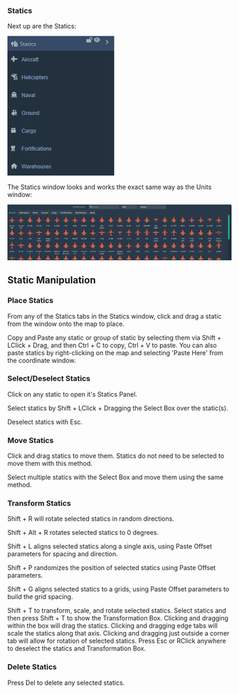 
### Statics

Next up are the Statics:

![Statics](./images/Statics.png)

The Statics window looks and works the exact same way as the Units window:

![StaticsWindow](./images/sw.png)

## Static Manipulation
### Place Statics

From any of the Statics tabs in the Statics window, click and drag a static from the window onto the map to place.

Copy and Paste any static or group of static by selecting them via Shift + LClick + Drag, and then Ctrl + C to copy, Ctrl + V to paste. You can also paste statics by right-clicking on the map and selecting 'Paste Here' from the coordinate window.

### Select/Deselect Statics

Click on any static to open it's Statics Panel.

Select statics by Shift + LClick + Dragging the Select Box over the static(s).

Deselect statics with Esc.

### Move Statics

Click and drag statics to move them. Statics do not need to be selected to move them with this method.

Select multiple statics with the Select Box and move them using the same method.

### Transform Statics

Shift + R will rotate selected statics in random directions.

Shift + Alt + R rotates selected statics to 0 degrees.

Shift + L aligns selected statics along a single axis, using Paste Offset parameters for spacing and direction.

Shift + P randomizes the position of selected statics using Paste Offset parameters.

Shift + G aligns selected statics to a grids, using Paste Offset parameters to build the grid spacing.

Shift + T to transform, scale, and rotate selected statics. Select statics and then press Shift + T to show the Transformation Box. Clicking and dragging within the box will drag the statics. Clicking and dragging edge tabs will scale the statics along that axis. Clicking and dragging just outside a corner tab will allow for rotation of selected statics. Press Esc or RClick anywhere to deselect the statics and Transformation Box.

### Delete Statics

Press Del to delete any selected statics.